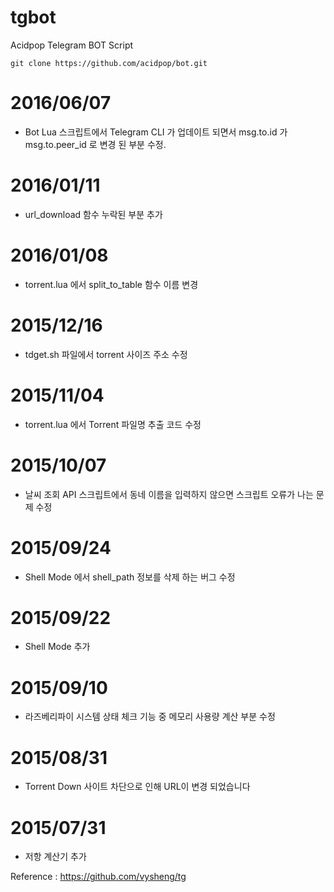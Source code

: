 # tgbot
Acidpop Telegram BOT Script


	git clone https://github.com/acidpop/bot.git

# 2016/06/07
 - Bot Lua 스크립트에서 Telegram CLI 가 업데이트 되면서 msg.to.id 가 msg.to.peer_id 로 변경 된 부분 수정.

# 2016/01/11
 - url_download 함수 누락된 부분 추가

# 2016/01/08
 - torrent.lua 에서 split_to_table 함수 이름 변경

# 2015/12/16
 - tdget.sh 파일에서 torrent 사이즈 주소 수정

# 2015/11/04
 - torrent.lua 에서 Torrent 파일명 추출 코드 수정

# 2015/10/07
 - 날씨 조회 API 스크립트에서 동네 이름을 입력하지 않으면 스크립트 오류가 나는 문제 수정

# 2015/09/24
 - Shell Mode 에서 shell_path 정보를 삭제 하는 버그 수정

# 2015/09/22
 - Shell Mode 추가

# 2015/09/10
 - 라즈베리파이 시스템 상태 체크 기능 중 메모리 사용량 계산 부분 수정


# 2015/08/31
 - Torrent Down 사이트 차단으로 인해 URL이 변경 되었습니다


# 2015/07/31
 - 저항 계산기 추가





Reference : https://github.com/vysheng/tg
